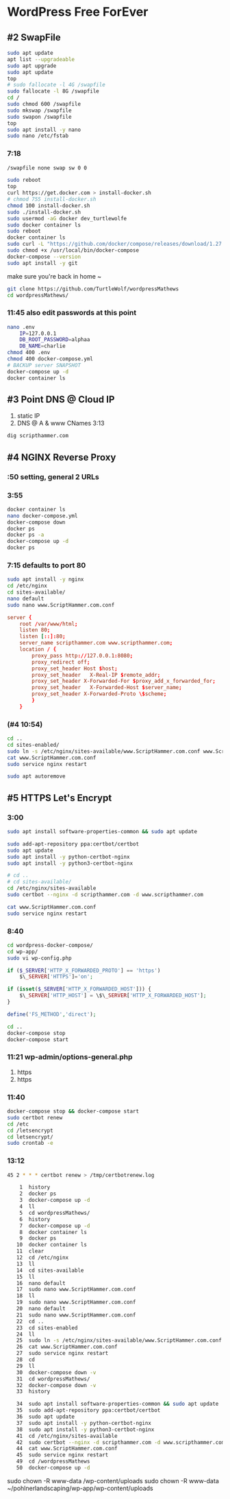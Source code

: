 # WordPress Free ForEver

## **#2 SwapFile**

```bash
sudo apt update
apt list --upgradeable
sudo apt upgrade
sudo apt update
top
# sudo fallocate -l 4G /swapfile
sudo fallocate -l 8G /swapfile
cd /
sudo chmod 600 /swapfile
sudo mkswap /swapfile
sudo swapon /swapfile
top
sudo apt install -y nano
sudo nano /etc/fstab
```

### **7:18**

```bash 7:18
/swapfile none swap sw 0 0
```

```bash
sudo reboot
top
curl https://get.docker.com > install-docker.sh
# chmod 755 install-docker.sh
chmod 100 install-docker.sh
sudo ./install-docker.sh
sudo usermod -aG docker dev_turtlewolfe
sudo docker container ls
sudo reboot
docker container ls
sudo curl -L "https://github.com/docker/compose/releases/download/1.27.4/docker-compose-$(uname -s)-$(uname -m)" -o /usr/local/bin/docker-compose
sudo chmod +x /usr/local/bin/docker-compose
docker-compose --version
sudo apt install -y git
```

make sure you're back in home ~

<!-- git clone https://github.com/chrisbmatthews/wordpress-docker-compose.git -->

```bash
git clone https://github.com/TurtleWolf/wordpressMathews
cd wordpressMathews/
```

### **11:45 also edit passwords at this point**

```bash
nano .env
    IP=127.0.0.1
    DB_ROOT_PASSWORD=alphaa
    DB_NAME=charlie
chmod 400 .env
chmod 400 docker-compose.yml
# BACKUP server SNAPSHOT
docker-compose up -d
docker container ls
```

## **#3 Point DNS @ Cloud IP**

1. static IP
1. DNS @ A & www CNames 3:13

```bash
dig scripthammer.com
```

## **#4 NGINX Reverse Proxy**

### **:50** setting, general 2 URLs

### **3:55**

```bash
docker container ls
nano docker-compose.yml
docker-compose down
docker ps
docker ps -a
docker-compose up -d
docker ps
```

### **7:15** defaults to port 80

```bash
sudo apt install -y nginx
cd /etc/nginx
cd sites-available/
nano default
sudo nano www.ScriptHammer.com.conf
```

```conf
server {
    root /var/www/html;
    listen 80;
    listen [::]:80;
    server_name scripthammer.com www.scripthammer.com;
    location / {
        proxy_pass http://127.0.0.1:8080;
        proxy_redirect off;
        proxy_set_header Host $host;
        proxy_set_header   X-Real-IP $remote_addr;
        proxy_set_header X-Forwarded-For $proxy_add_x_forwarded_for;
        proxy_set_header   X-Forwarded-Host $server_name;
        proxy_set_header X-Forwarded-Proto \$scheme;
        }
    }
```

### (#4 10:54)

```bash
cd ..
cd sites-enabled/
sudo ln -s /etc/nginx/sites-available/www.ScriptHammer.com.conf www.ScriptHammer.com.conf
cat www.ScriptHammer.com.conf
sudo service nginx restart

sudo apt autoremove
```

## **#5 HTTPS Let's Encrypt**

### **3:00**

```bash
sudo apt install software-properties-common && sudo apt update
```

<!-- sudo apt update   -->
<!-- apt list --upgradeable   -->
<!-- sudo apt upgrade   -->

```bash
sudo add-apt-repository ppa:certbot/certbot
sudo apt update
sudo apt install -y python-certbot-nginx
sudo apt install -y python3-certbot-nginx
```

<!-- choose location   -->

```bash
# cd ..
# cd sites-available/
cd /etc/nginx/sites-available
sudo certbot --nginx -d scripthammer.com -d www.scripthammer.com
```

<!-- sudo certbot --nginx -d scripthammer.com -->
<!-- redirect unsecure   -->

```bash
cat www.ScriptHammer.com.conf
sudo service nginx restart
```

### **8:40**

```bash
cd wordpress-docker-compose/
cd wp-app/
sudo vi wp-config.php
```

```php
if ($_SERVER['HTTP_X_FORWARDED_PROTO'] == 'https')
    $\_SERVER['HTTPS']='on';

if (isset($_SERVER['HTTP_X_FORWARDED_HOST'])) {
    $\_SERVER['HTTP_HOST'] = \$\_SERVER['HTTP_X_FORWARDED_HOST'];
}
```

```php
define('FS_METHOD','direct');
```

```bash
cd ..
docker-compose stop
docker-compose start
```

### **11:21** wp-admin/options-general.php

1. https
1. https

### **11:40**

```bash
docker-compose stop && docker-compose start
sudo certbot renew
cd /etc
cd /letsencrypt
cd letsencrypt/
sudo crontab -e
```

### **13:12**

```bash
45 2 * * * certbot renew > /tmp/certbotrenew.log
```

```bash
    1  history
    2  docker ps
    3  docker-compose up -d
    4  ll
    5  cd wordpressMathews/
    6  history
    7  docker-compose up -d
    8  docker container ls
    9  docker ps
   10  docker container ls
   11  clear
   12  cd /etc/nginx
   13  ll
   14  cd sites-available
   15  ll
   16  nano default
   17  sudo nano www.ScriptHammer.com.conf
   18  ll
   19  sudo nano www.ScriptHammer.com.conf
   20  nano default
   21  sudo nano www.ScriptHammer.com.conf
   22  cd ..
   23  cd sites-enabled
   24  ll
   25  sudo ln -s /etc/nginx/sites-available/www.ScriptHammer.com.conf www.ScriptHammer.com.conf
   26  cat www.ScriptHammer.com.conf
   27  sudo service nginx restart
   28  cd
   29  ll
   30  docker-compose down -v
   31  cd wordpressMathews/
   32  docker-compose down -v
   33  history
```

```bash
   34  sudo apt install software-properties-common && sudo apt update
   35  sudo add-apt-repository ppa:certbot/certbot
   36  sudo apt update
   37  sudo apt install -y python-certbot-nginx
   38  sudo apt install -y python3-certbot-nginx
   41  cd /etc/nginx/sites-available
   42  sudo certbot --nginx -d scripthammer.com -d www.scripthammer.com
   44  cat www.ScriptHammer.com.conf
   45  sudo service nginx restart
   49  cd /wordpressMathews
   50  docker-compose up -d
```

sudo chown -R www-data <path>/wp-content/uploads
sudo chown -R www-data ~/pohlnerlandscaping/wp-app/wp-content/uploads
